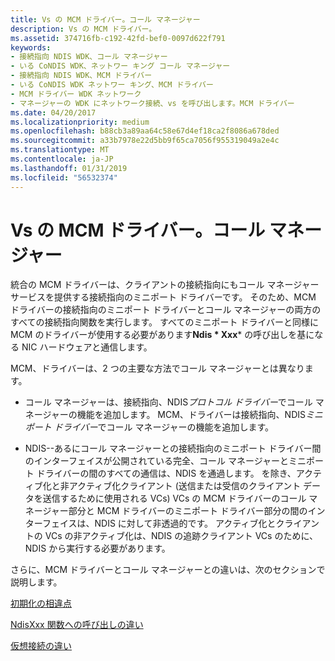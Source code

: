 ```yaml
---
title: Vs の MCM ドライバー。コール マネージャー
description: Vs の MCM ドライバー。
ms.assetid: 374716fb-c192-42fd-bef0-0097d622f791
keywords:
- 接続指向 NDIS WDK、コール マネージャー
- いる CoNDIS WDK、ネットワー キング コール マネージャー
- 接続指向 NDIS WDK、MCM ドライバー
- いる CoNDIS WDK ネットワー キング、MCM ドライバー
- MCM ドライバー WDK ネットワーク
- マネージャーの WDK にネットワーク接続、vs を呼び出します。MCM ドライバー
ms.date: 04/20/2017
ms.localizationpriority: medium
ms.openlocfilehash: b88cb3a89aa64c58e67d4ef18ca2f8086a678ded
ms.sourcegitcommit: a33b7978e22d5bb9f65ca7056f955319049a2e4c
ms.translationtype: MT
ms.contentlocale: ja-JP
ms.lasthandoff: 01/31/2019
ms.locfileid: "56532374"
---
```

# <a name="mcm-drivers-vs-call-managers"></a>Vs の MCM ドライバー。コール マネージャー





統合の MCM ドライバーは、クライアントの接続指向にもコール マネージャー サービスを提供する接続指向のミニポート ドライバーです。 そのため、MCM ドライバーの接続指向のミニポート ドライバーとコール マネージャーの両方のすべての接続指向関数を実行します。 すべてのミニポート ドライバーと同様に MCM のドライバーが使用する必要があります**Ndis * Xxx*** の呼び出しを基になる NIC ハードウェアと通信します。

MCM、ドライバーは、2 つの主要な方法でコール マネージャーとは異なります。

-   コール マネージャーは、接続指向、NDIS*プロトコル ドライバー*でコール マネージャーの機能を追加します。 MCM、ドライバーは接続指向、NDIS*ミニポート ドライバー*でコール マネージャーの機能を追加します。

-   NDIS--あるにコール マネージャーとの接続指向のミニポート ドライバー間のインターフェイスが公開されている完全、コール マネージャーとミニポート ドライバーの間のすべての通信は、NDIS を通過します。 を除き、アクティブ化と非アクティブ化クライアント (送信または受信のクライアント データを送信するために使用される VCs) VCs の MCM ドライバーのコール マネージャー部分と MCM ドライバーのミニポート ドライバー部分の間のインターフェイスは、NDIS に対して非透過的です。 アクティブ化とクライアントの VCs の非アクティブ化は、NDIS の追跡クライアント VCs のために、NDIS から実行する必要があります。

さらに、MCM ドライバーとコール マネージャーとの違いは、次のセクションで説明します。

[初期化の相違点](differences-in-initialization.md)

[NdisXxx 関数への呼び出しの違い](differences-in-calls-to-ndisxxx-functions.md)

[仮想接続の違い](differences-in-virtual-connections.md)

 

 





